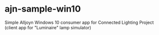 # ajn-sample-win10
Simple Alljoyn Windows 10 consumer app for Connected Lighting Project (client app for "Luminaire" lamp simulator)
